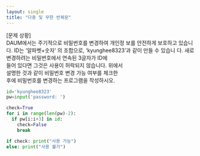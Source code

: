 ```yaml
---
layout: single
title: "다중 및 무한 반복문"
---
```


[문제 상황]  
DAUM에서는 주기적으로 비밀번호를 변경하여 개인정 
보를 안전하게 보호하고 있습니다. ID는 ‘알파벳+숫자’ 
의 조합으로, ‘kyunghee8323’과 같이 만들 수 있습니 
다. 새로 변경하려는 비밀번호에서 연속된 3글자가 ID에  
들어 있다면 그것은 사용이 허락되지 않습니다. 위에서  
설명한 것과 같이 비밀번호 변경 가능 여부를 체크한  
후에 비밀번호를 변경하는 프로그램을 작성하시오.

~~~python
id='kyunghee8323'
pw=input('password: ')

check=True
for i in range(len(pw)-2):
  if pw[i:i+3] in id:
    check=False
    break

if check: print("사용 가능")
else: print("사용 불가")
~~~
